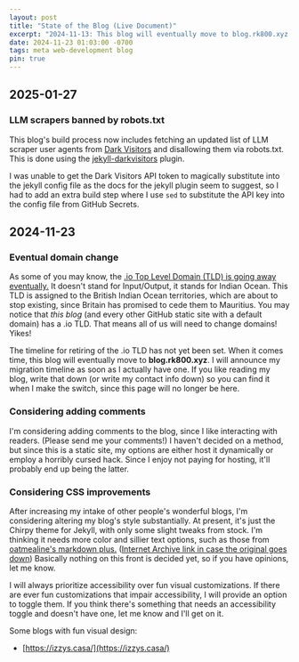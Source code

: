 ```yaml
---
layout: post
title: "State of the Blog (Live Document)"
excerpt: "2024-11-13: This blog will eventually move to blog.rk800.xyz due to the upcoming deprecation of the .io TLD."
date: 2024-11-23 01:03:00 -0700
tags: meta web-development blog
pin: true
--- 
```


## 2025-01-27
### LLM scrapers banned by robots.txt
This blog's build process now includes fetching an updated list of LLM scraper
user agents from [Dark Visitors](https://darkvisitors.com) and disallowing them via robots.txt. This is done using the [jekyll-darkvisitors](https://github.com/pettazz/jekyll-darkvisitors)
plugin. 

I was unable to get the Dark Visitors API token to magically substitute into the
jekyll config file as the docs for the jekyll plugin seem to suggest, so I had
to add an extra build step where I use `sed` to substitute the API key into the
config file from GitHub Secrets. 

## 2024-11-23
### Eventual domain change 
As some of you may know, the 
[.io Top Level Domain (TLD) is going away eventually.](https://every.to/p/the-disappearance-of-an-internet-domain)
It doesn't stand for Input/Output, it stands for Indian Ocean. This TLD is 
assigned to the British Indian Ocean territories, which are about to stop
existing, since Britain has promised to cede them to Mauritius. You may notice
that *this blog* (and every other GitHub static site with a default domain) has
a .io TLD. That means all of us will need to change domains! Yikes! 

The timeline for retiring of the .io TLD has not yet been set. When it comes
time, this blog will eventually move to **blog.rk800.xyz**. I will announce my
migration timeline as soon as I actually have one.
If you like reading
my blog, write that down (or write my contact info down) so you can find it when
I make the switch, since this page will no longer be here. 

### Considering adding comments
I'm considering adding comments to the blog, since I like interacting with 
readers. (Please send me your comments!) I haven't decided on a method, but
since this is a static site, my options are either host it dynamically or employ
a horribly cursed hack. Since I enjoy not paying for hosting, it'll probably end
up being the latter. 

### Considering CSS improvements
After increasing my intake of other people's wonderful blogs, I'm considering
altering my blog's style substantially. At present, it's just the Chirpy theme
for Jekyll, with only some slight tweaks from stock. I'm thinking it needs more
color and sillier text options, such as those from 
[oatmealine's markdown plus.](https://oat.zone/markdown-plus/) ([Internet Archive link in case the original goes down](https://web.archive.org/web/20241217212935/https://oat.zone/markdown-plus/))
Basically nothing on this front is decided yet, so if you have opinions, let me 
know. 


I will always prioritize accessibility over fun visual customizations. If there
are ever fun customizations that impair accessibility, I will provide an option
to toggle them. If you think there's something that needs an accessibility
toggle and doesn't have one, let me know and I'll get on it. 

Some blogs with fun visual design: 
- [https://izzys.casa/](https://izzys.casa/)